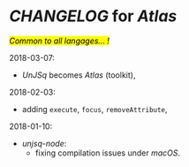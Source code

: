 # *CHANGELOG* for *Atlas*

<mark>*Common to all langages... !*</mark>

2018-03-07:
- _UnJSq_ becomes _Atlas_ (toolkit),

2018-02-03:
- adding `execute`, `focus`, `removeAttribute`,

2018-01-10:
- *unjsq-node*:
    - fixing compilation issues under *macOS*.